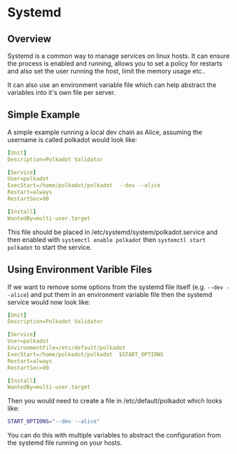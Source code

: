 # Systemd

## Overview

Systemd is a common way to manage services on linux hosts. It can ensure the process is enabled and running, allows you to set a policy for restarts and also set the user running the host, limit the memory usage etc..

It can also use an environment variable file which can help abstract the variables into it's own file per server.

## Simple Example

A simple example running a local dev chain as Alice, assuming the username is called polkadot would look like:

```yaml
[Unit]
Description=Polkadot Validator

[Service]
User=polkadot
ExecStart=/home/polkadot/polkadot  --dev --alice
Restart=always
RestartSec=90

[Install]
WantedBy=multi-user.target
```

This file should be placed in /etc/systemd/system/polkadot.service and then enabled with `systemctl enable polkadot` then `systemctl start polkadot` to start the service.

## Using Environment Varible Files

If we want to remove some options from the systemd file itself (e.g. `--dev --alice`) and put them in an environment variable file then the systemd service would now look like:

```yaml
[Unit]
Description=Polkadot Validator

[Service]
User=polkadot
EnvironmentFile=/etc/default/polkadot
ExecStart=/home/polkadot/polkadot  $START_OPTIONS
Restart=always
RestartSec=90

[Install]
WantedBy=multi-user.target
```

Then you would need to create a file in /etc/default/polkadot which looks like:

```bash
START_OPTIONS="--dev --alice"
```

You can do this with multiple variables to abstract the configuration from the systemd file running on your hosts.
